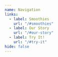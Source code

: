 ```yaml
---
name: Navigation
links:
  - label: Smoothies
    url: "/#smoothies"
  - label: Our Story
    url: "/#our-story"
  - label: Try It!
    url: "/#try-it"
hide: false
---
```

